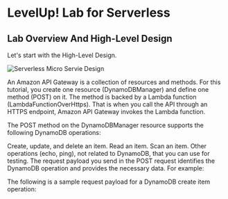 # LevelUp! Lab for Serverless

## Lab Overview And High-Level Design

Let's start with the High-Level Design.

![Serverless Micro Servie Design](https://github.com/user-attachments/assets/f17f8d0e-3fea-46f8-856f-77afbdcad36b)

An Amazon API Gateway is a collection of resources and methods. For this tutorial, you create one resource (DynamoDBManager) and define one method (POST) on it. The method is backed by a Lambda function (LambdaFunctionOverHttps). That is when you call the API through an HTTPS endpoint, Amazon API Gateway invokes the Lambda function.

The POST method on the DynamoDBManager resource supports the following DynamoDB operations:

Create, update, and delete an item.
Read an item.
Scan an item.
Other operations (echo, ping), not related to DynamoDB, that you can use for testing.
The request payload you send in the POST request identifies the DynamoDB operation and provides the necessary data. For example:

The following is a sample request payload for a DynamoDB create item operation:
